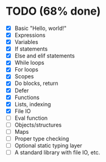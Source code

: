# TODO (68% done)
- [X] Basic "Hello, world!"
- [X] Expressions
- [X] Variables
- [X] If statements
- [X] Else and elif statements
- [X] While loops
- [X] For loops
- [X] Scopes
- [X] Do blocks, return
- [X] Defer
- [X] Functions
- [X] Lists, indexing
- [X] File IO
- [ ] Eval function
- [ ] Objects/structures
- [ ] Maps
- [ ] Proper type checking
- [ ] Optional static typing layer
- [ ] A standard library with file IO, etc.
